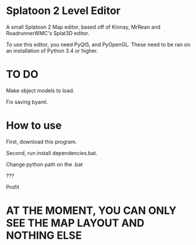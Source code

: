 # Splatoon 2 Level Editor
A small Splatoon 2 Map editor, based off of Kinnay, MrRean and RoadrunnerWMC's Splat3D editor.

To use this editor, you need PyQt5, and PyOpenGL. These need to be ran on an installation of Python 3.4 or higher.

# TO DO

Make object models to load.

Fix saving byaml.

# How to use
First, download this program. 

Second, run install dependencies.bat.

Change python path on the .bat

???

Profit

# AT THE MOMENT, YOU CAN ONLY SEE THE MAP LAYOUT AND NOTHING ELSE
